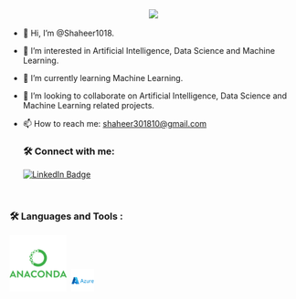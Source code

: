 <div id="header" align="center">
  <img src="https://media.giphy.com/media/M9gbBd9nbDrOTu1Mqx/giphy.gif" width="100"/>
</div>

- 👋 Hi, I’m @Shaheer1018.
- 👀 I’m interested in Artificial Intelligence, Data Science and Machine Learning.
- 🌱 I’m currently learning Machine Learning.
- 💞️ I’m looking to collaborate on Artificial Intelligence, Data Science and Machine Learning related projects.
- 📫 How to reach me: shaheer301810@gmail.com

  ### :hammer_and_wrench: Connect with me:
  <div id="badges">
  <a href="https://www.linkedin.com/in/shaheer1018/">
  <img src="https://img.shields.io/badge/LinkedIn-blue?style=for-the-badge&logo=linkedin&logoColor=white" alt="LinkedIn Badge"/>
  </a>
  </div>
<img src="https://komarev.com/ghpvc/?username=your-github-username&style=flat-square&color=blue" alt=""/>

      
### :hammer_and_wrench: Languages and Tools :

<div>
  <img src="https://github.com/devicons/devicon/blob/master/icons/anaconda/anaconda-original-wordmark.svg" title="Anaconda" alt="Anaconda" width="100" 
            height="100"/>&nbsp;
  <img src="https://github.com/devicons/devicon/blob/master/icons/azure/azure-original-wordmark.svg" title="Azure" alt="Azure" width="40" height="40"/>&nbsp;



<!---
Shaheer301910/Shaheer301910 is a ✨ special ✨ repository because its `README.md` (this file) appears on your GitHub profile.
You can click the Preview link to take a look at your changes.
--->
